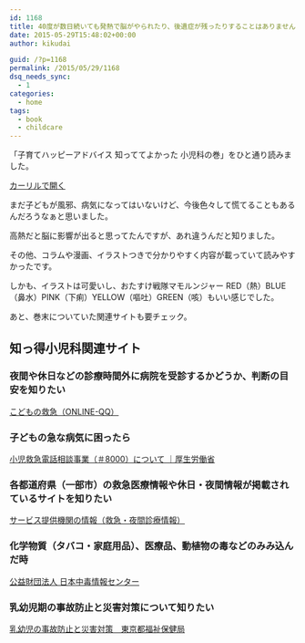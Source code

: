 ```yaml
---
id: 1168
title: 40度が数日続いても発熱で脳がやられたり、後遺症が残ったりすることはありません
date: 2015-05-29T15:48:02+00:00
author: kikudai

guid: /?p=1168
permalink: /2015/05/29/1168
dsq_needs_sync:
  - 1
categories:
  - home
tags:
  - book
  - childcare
---
```

「子育てハッピーアドバイス 知っててよかった 小児科の巻」をひと通り読みました。

<a class="calil-widget" href="https://calil.jp/book/4925253352" data-widget-isbn="4925253352" data-widget-appkey="58f03cb403271b112a914da4ea971431" data-widget-width="100%" data-widget-associateid="kikudai-22" data-widget-image="true" data-widget-title="子育てハッピーアドバイス 知っててよかった 小児科の巻" data-widget-author="吉崎 達郎">カーリルで開く</a>

まだ子どもが風邪、病気になってはいないけど、今後色々して慌てることもあるんだろうなぁと思いました。
  
<!--more-->

高熱だと脳に影響が出ると思ってたんですが、あれ違うんだと知りました。

その他、コラムや漫画、イラストつきで分かりやすく内容が載っていて読みやすかったです。

しかも、イラストは可愛いし、おたすけ戦隊マモルンジャー RED（熱）BLUE（鼻水）PINK（下痢）YELLOW（嘔吐）GREEN（咳）もいい感じでした。

あと、巻末についていた関連サイトも要チェック。

## 知っ得小児科関連サイト

### 夜間や休日などの診療時間外に病院を受診するかどうか、判断の目安を知りたい

<a href="https://kodomo-qq.jp/" target="_blank">こどもの救急（ONLINE-QQ）</a>

### 子どもの急な病気に困ったら

<a href="https://www.mhlw.go.jp/topics/2006/10/tp1010-3.html" target="_blank">小児救急電話相談事業（＃8000）について ｜厚生労働省</a>

### 各都道府県（一部市）の救急医療情報や休日・夜間情報が掲載されているサイトを知りたい

<a href="https://www.wam.go.jp/content/wamnet/pcpub/iryo/service/service_iryo2.html" target="_blank">サービス提供機関の情報（救急・夜間診療情報）</a>

### 化学物質（タバコ・家庭用品）、医療品、動植物の毒などのみみ込んだ時

<a href="https://www.j-poison-ic.or.jp/homepage.nsf" target="_blank">公益財団法人 日本中毒情報センター</a>

### 乳幼児期の事故防止と災害対策について知りたい

<a href="https://www.fukushihoken.metro.tokyo.jp/kodomo/shussan/nyuyoji/" target="_blank">乳幼児の事故防止と災害対策　東京都福祉保健局</a>